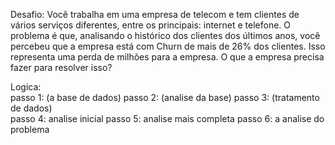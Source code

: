 Desafio:
Você trabalha em uma empresa de telecom e tem clientes de vários serviços diferentes, entre os principais: internet e telefone.
O problema é que, analisando o histórico dos clientes dos últimos anos, você percebeu que a empresa está com Churn de mais de 26% dos clientes.
Isso representa uma perda de milhões para a empresa.
O que a empresa precisa fazer para resolver isso?

Logica:  
passo 1: (a base de dados) 
passo 2: (analise da base) 
passo 3: (tratamento de dados)  
passo 4: analise inicial 
passo 5: analise mais completa 
passo 6: a analise do problema
